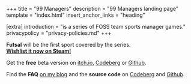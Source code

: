 +++
title = "99 Managers"
description = "99 Managers landing page"
template = "index.html"
insert_anchor_links = "heading"

[extra]
introduction = "is a series of FOSS team sports manager games."
privacypolicy = "privacy-policies.md"
+++


**Futsal** will be the first sport covered by the series.  
**[Wishlist it now on Steam!](https://store.steampowered.com/app/3334770/99_Managers_Futsal_Edition/)**

Get the **free** beta version on
[itch.io](https://simondalvai.itch.io/99managers-futsal-edition),
[Codeberg](https://github.com/dulvui/99managers-futsal-edition/releases) or
[Github](https://codeberg.org/dulvui/99managers-futsal-edition/releases).

Find the **FAQ**
[on my blog](https://simondalvai.org/blog/99managers-futsal-faq/)
and the **source code** on 
[Codeberg](https://github.com/dulvui/99managers-futsal-edition) and
[Github](https://codeberg.org/dulvui/99managers-futsal-edition).
